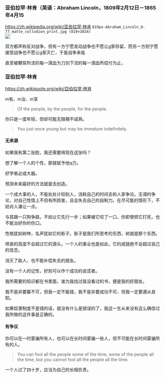 ### 亚伯拉罕·林肯（英语：Abraham Lincoln，1809年2月12日－1865年4月15
https://zh.wikipedia.org/wiki/亚伯拉罕·林肯
`819px-Abraham_Lincoln_O-77_matte_collodion_print.jpg (819×1024)`<br>
![](https://upload.wikimedia.org/wikipedia/commons/thumb/a/ab/Abraham_Lincoln_O-77_matte_collodion_print.jpg/819px-Abraham_Lincoln_O-77_matte_collodion_print.jpg)

双方都声称反对战争，但有一方宁愿发动战争也不愿让g家存留，而另一方则宁愿接受战争也不愿让g家灭亡，于是战争来临

直至被鞭笞所流的每一滴血为刀剑下流的每一滴血所偿付为止，

### 亚伯拉罕·林肯
https://zh.wikiquote.org/wiki/亞伯拉罕·林肯

m有、m治、m享
>Of the people, by the people, for the people.

你只是一度年轻，但却可能无限期不成熟。
>You just once young but may be immature indefinitely.

#### 无来源

如果我有第二张脸，我还需要用现在这张吗？

想了解一个人的个性，那就赋予他q力。

好学者必成大器。

预测未来最好的方法就是去创造。

一个成大事的人，不能处处计较别人，消耗自己的时间去和人家争论。无谓的争论，对自己性情上不但有所损害，且会失去自己的自制力。在尽可能的情形下，不妨对人谦让一点。

与其跟一只狗争路，不如让它先行一步；如果被它咬了一口，你即使把它打死，也不能治好你的伤口。

性格犹如树林，名声犹如它的影子。影子是我们所思考的东西，树就是那个东西。

喷泉的高度不会超过它的源头。一个人的事业也是如此，它的成就绝不会超过自己的信念。

消灭了敌人，也不能补偿失去的朋友。

没有一个人的记性，好到可以作个成功的说谎者。

我所需要的知识都在书里面，谁为我找过我没看过的书，便是我的好朋友。

我不是非要赢不可，但我一定不能错，我不是非要成功不可，但我一定要遵从良知。

如果奴隶制度不是错的话，就没有什么是错误的了，我这一生从来没有这么确信过我所做的这件事是正确的。

#### 有争议
你可以在一时蒙骗所有人，也可以在长时间蒙骗一些人，但不可能在长时间蒙骗所有的人。
>You can fool all the people some of the time, some of the people all the time, but you cannot fool all the people all the time.

一个人过了四十岁，应当为自己的长相负责。
